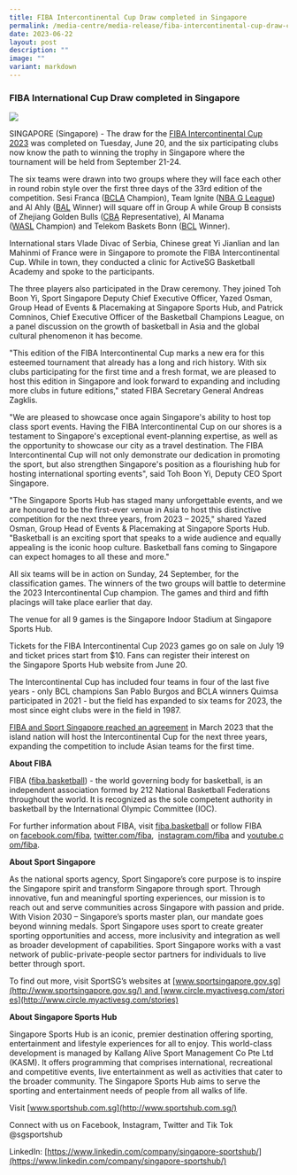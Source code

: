 ```yaml
---
title: FIBA Intercontinental Cup Draw completed in Singapore
permalink: /media-centre/media-release/fiba-intercontinental-cup-draw-completed-in-singapore/
date: 2023-06-22
layout: post
description: ""
image: ""
variant: markdown
---
```

### **FIBA International Cup Draw completed in Singapore**

![](/images/Media%20Centre/Media%20Release/2023/June/FIBA%20International%20Cup%20Draw/photo%20credit_%20singapore%20sports%20hub.jpg)

SINGAPORE (Singapore) - The draw for the [FIBA Intercontinental Cup 2023](https://www.fiba.basketball/intercontinentalcup/2023) was completed on Tuesday, June 20, and the six participating clubs now know the path to winning the trophy in Singapore where the tournament will be held from September 21-24.

The six teams were drawn into two groups where they will face each other in round robin style over the first three days of the 33rd edition of the competition. Sesi Franca ([BCLA](https://www.fiba.basketball/bclamericas/22-23) Champion), Team Ignite ([NBA G League](https://gleague.nba.com/)) and Al Ahly ([BAL](https://bal.nba.com/) Winner) will square off in Group A while Group B consists of Zhejiang Golden Bulls ([CBA](https://www.cbaleague.com/#/) Representative), Al Manama ([WASL](https://www.fiba.basketball/wasl/22-23/westasia) Champion) and Telekom Baskets Bonn ([BCL](https://www.championsleague.basketball/) Winner).

International stars Vlade Divac of Serbia, Chinese great Yi Jianlian and Ian Mahinmi of France were in Singapore to promote the FIBA Intercontinental Cup. While in town, they conducted a clinic for ActiveSG Basketball Academy and spoke to the participants.

The three players also participated in the Draw ceremony. They joined Toh Boon Yi, Sport Singapore Deputy Chief Executive Officer, Yazed Osman, Group Head of Events & Placemaking at Singapore Sports Hub, and Patrick Comninos, Chief Executive Officer of the Basketball Champions League, on a panel discussion on the growth of basketball in Asia and the global cultural phenomenon it has become.

"This edition of the FIBA Intercontinental Cup marks a new era for this esteemed tournament that already has a long and rich history. With six clubs participating for the first time and a fresh format, we are pleased to host this edition in Singapore and look forward to expanding and including more clubs in future editions," stated FIBA Secretary General Andreas Zagklis.

"We are pleased to showcase once again Singapore's ability to host top class sport events. Having the FIBA Intercontinental Cup on our shores is a testament to Singapore's exceptional event-planning expertise, as well as the opportunity to showcase our city as a travel destination. The FIBA Intercontinental Cup will not only demonstrate our dedication in promoting the sport, but also strengthen Singapore's position as a flourishing hub for hosting international sporting events", said Toh Boon Yi, Deputy CEO Sport Singapore.

"The Singapore Sports Hub has staged many unforgettable events, and we are honoured to be the first-ever venue in Asia to host this distinctive competition for the next three years, from 2023 – 2025," shared Yazed Osman, Group Head of Events & Placemaking at Singapore Sports Hub. "Basketball is an exciting sport that speaks to a wide audience and equally appealing is the iconic hoop culture. Basketball fans coming to Singapore can expect homages to all these and more."

All six teams will be in action on Sunday, 24 September, for the classification games. The winners of the two groups will battle to determine the 2023 Intercontinental Cup champion. The games and third and fifth placings will take place earlier that day.

The venue for all 9 games is the Singapore Indoor Stadium at Singapore Sports Hub.

Tickets for the FIBA Intercontinental Cup 2023 games go on sale on July 19 and ticket prices start from $10. Fans can register their interest on the Singapore Sports Hub website from June 20.

The Intercontinental Cup has included four teams in four of the last five years - only BCL champions San Pablo Burgos and BCLA winners Quimsa participated in 2021 - but the field has expanded to six teams for 2023, the most since eight clubs were in the field in 1987.

[FIBA and Sport Singapore reached an agreement](https://www.fiba.basketball/news/singapore-to-host-fiba-intercontinental-cup-under-three-year-partnership-as-competition-reaches-asia-in-historical-first) in March 2023 that the island nation will host the Intercontinental Cup for the next three years, expanding the competition to include Asian teams for the first time.

**About FIBA**

FIBA ([fiba.basketball](http://www.fiba.basketball/)) - the world governing body for basketball, is an independent association formed by 212 National Basketball Federations throughout the world. It is recognized as the sole competent authority in basketball by the International Olympic Committee (IOC).  
  
For further information about FIBA, visit [fiba.basketball](http://www.fiba.basketball/) or follow FIBA on [facebook.com/fiba](https://www.facebook.com/FIBA/), [twitter.com/fiba](https://twitter.com/fiba),  [instagram.com/fiba](https://www.instagram.com/fiba/) and [youtube.com/fiba](https://www.youtube.com/fiba).


**About Sport Singapore**

As the national sports agency, Sport Singapore’s core purpose is to inspire the Singapore spirit and transform Singapore through sport. Through innovative, fun and meaningful sporting experiences, our mission is to reach out and serve communities across Singapore with passion and pride. With Vision 2030 – Singapore’s sports master plan, our mandate goes beyond winning medals. Sport Singapore uses sport to create greater sporting opportunities and access, more inclusivity and integration as well as broader development of capabilities. Sport Singapore works with a vast network of public-private-people sector partners for individuals to live better through sport.

To find out more, visit SportSG’s websites at [www.sportsingapore.gov.sg](http://www.sportsingapore.gov.sg/) and [www.circle.myactivesg.com/stories](http://www.circle.myactivesg.com/stories)




**About Singapore Sports Hub**

Singapore Sports Hub is an iconic, premier destination offering sporting, entertainment and lifestyle experiences for all to enjoy. This world-class development is managed by Kallang Alive Sport Management Co Pte Ltd (KASM). It offers programming that comprises international, recreational and competitive events, live entertainment as well as activities that cater to the broader community. The Singapore Sports Hub aims to serve the sporting and entertainment needs of people from all walks of life.

Visit [www.sportshub.com.sg](http://www.sportshub.com.sg/)

Connect with us on Facebook, Instagram, Twitter and Tik Tok @sgsportshub

LinkedIn: [https://www.linkedin.com/company/singapore-sportshub/](https://www.linkedin.com/company/singapore-sportshub/)